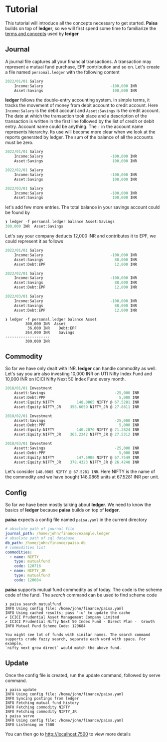 # Tutorial

This tutorial will introduce all the concepts necessary to get
started. **Paisa** builds on top of **ledger**, so we will first spend
some time to familiarize the [terms and concepts](https://github.com/ledger/ledger/blob/master/doc/GLOSSARY.md) used by **ledger**

## Journal

A journal file captures all your financial transactions. A transaction
may represent a mutual fund purchase, EPF contribution and so
on. Let's create a file named `personal.ledger` with the following
content

```go
2022/01/01 Salary
    Income:Salary                              -100,000 INR
    Asset:Savings                               100,000 INR
```

**ledger** follows the double-entry accounting system. In simple terms, it
tracks the movement of money from debit account to credit
account. Here `Income:Salary` is the debit account and
`Asset:Savings` is the credit account. The date at which the
transaction took place and a description of the transaction is written
in the first line followed by the list of credit or debit
entry. Account name could be anything. The `:` in the account name
represents hierarchy. Its use will become more clear when we look at
the reports generated by ledger. The sum of the balance of all the
accounts must be zero.

```go
2022/01/01 Salary
    Income:Salary                              -100,000 INR
    Asset:Savings                               100,000 INR

2022/02/01 Salary
    Income:Salary                              -100,000 INR
    Asset:Savings                               100,000 INR

2022/03/01 Salary
    Income:Salary                              -100,000 INR
    Asset:Savings                               100,000 INR
```

let's add few more entries. The total balance in your savings account
could be found by

```go
❯ ledger -f personal.ledger balance Asset:Savings
300,000 INR  Asset:Savings
```

Let's say your company deducts 12,000 INR and contributes it to EPF,
we could represent it as follows

```go
2022/01/01 Salary
    Income:Salary                              -100,000 INR
    Asset:Savings                                88,000 INR
    Asset:Debt:EPF                               12,000 INR

2022/02/01 Salary
    Income:Salary                              -100,000 INR
    Asset:Savings                                88,000 INR
    Asset:Debt:EPF                               12,000 INR

2022/03/01 Salary
    Income:Salary                              -100,000 INR
    Asset:Savings                                88,000 INR
    Asset:Debt:EPF                               12,000 INR
```


```shell
❯ ledger -f personal.ledger balance Asset
         300,000 INR  Asset
          36,000 INR    Debt:EPF
         264,000 INR    Savings
--------------------
         300,000 INR
```

## Commodity

So far we have only dealt with INR. **ledger** can handle commodity as
well. Let's say you are also investing 10,000 INR on UTI Nifty Index
Fund and 10,000 INR on ICICI Nifty Next 50 Index Fund every
month.

```go
2018/01/01 Investment
    Assett:Savings                               -25,000 INR
    Asset:Debt:PPF                                 5,000 INR
    Asset:Equity:NIFTY          148.0865 NIFTY @ 67.5281 INR
    Asset:Equity:NIFTY_JR    358.6659 NIFTY_JR @ 27.8811 INR

2018/02/01 Investment
    Assett:Savings                               -25,000 INR
    Asset:Debt:PPF                                 5,000 INR
    Asset:Equity:NIFTY          140.2870 NIFTY @ 71.2824 INR
    Asset:Equity:NIFTY_JR    363.2242 NIFTY_JR @ 27.5312 INR

2018/03/01 Investment
    Assett:Savings                               -25,000 INR
    Asset:Debt:PPF                                 5,000 INR
    Asset:Equity:NIFTY          147.5908 NIFTY @ 67.7549 INR
    Asset:Equity:NIFTY_JR    378.4323 NIFTY_JR @ 26.4248 INR
```

Let's consider `148.0865 NIFTY @ 67.5281 INR`. Here NIFTY is the name
of the commodity and we have bought 148.0865 units at 67.5281 INR per
unit.


## Config

So far we have been mostly talking about **ledger**. We need to know
the basics of **ledger** because **paisa** builds on top of
**ledger**.

**paisa** expects a config file named `paisa.yaml` in the current
directory

```yaml
# absolute path of journal file
journal_path: /home/john/finance/example.ledger
# absolute path of sql database
db_path: /home/john/finance/paisa.db
# commodities list
commodities:
  - name: NIFTY
    type: mutualfund
    code: 120716
  - name: NIFTY_JR
    type: mutualfund
    code: 120684
```

**paisa** supports mutual fund commodity as of today. The code is the
scheme code of the fund. The *search* command can be used to find
scheme code

```shell
❯ paisa search mutualfund
INFO Using config file: /home/john/finance/paisa.yaml
INFO Using cached results; pass '-u' to update the cache
✔ ICICI Prudential Asset Management Company Limited
✔ ICICI Prudential Nifty Next 50 Index Fund - Direct Plan -  Growth
INFO Mutual Fund Scheme Code: 120684
```

```admonish
You might see lot of funds with similar names. The search command
supports crude fuzzy search, separate each word with space. For example,
`nifty next grow direct` would match the above fund.
```

## Update

Once the config file is created, run the update command, followed by
serve command.

```shell
❯ paisa update
INFO Using config file: /home/john/finance/paisa.yaml
INFO Syncing postings from ledger
INFO Fetching mutual fund history
INFO Fetching commodity NIFTY
INFO Fetching commodity NIFTY_JR
❯ paisa serve
INFO Using config file: /home/john/finance/paisa.yaml
INFO Listening on 7500
```

You can then go to [http://localhost:7500](http://localhost:7500) to view more details
